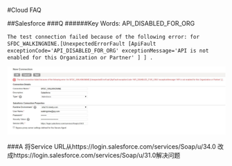#Cloud FAQ

##Salesforce
###Q
######Key Words: API_DISABLED_FOR_ORG

```
The test connection failed because of the following error: for SFDC_WALKINGNINE.[UnexpectedErrorFault [ApiFault exceptionCode='API_DISABLED_FOR_ORG' exceptionMessage='API is not enabled for this Organization or Partner' ] ] .
```
![SFDC Connection Error](SFDC_Connection_Error.jpg)

###A
将Service URL从https://login.salesforce.com/services/Soap/u/34.0 改成https://login.salesforce.com/services/Soap/u/31.0解决问题


